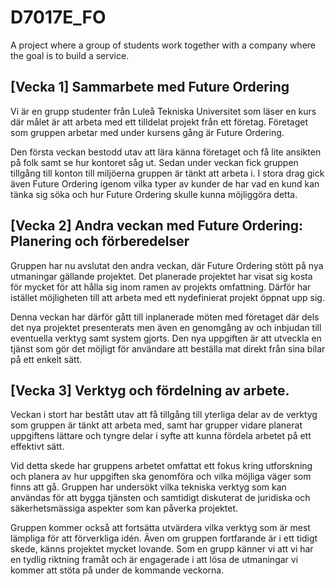 # D7017E_FO
A project where a group of students work together with a company where the goal is to build a service.


## [Vecka 1] Sammarbete med Future Ordering
Vi är en grupp studenter från Luleå Tekniska Universitet som läser en kurs där målet är att arbeta med ett tilldelat projekt från ett företag. Företaget som gruppen arbetar med under kursens gång är Future Ordering.

Den första veckan bestodd utav att lära känna företaget och få lite ansikten på folk samt se hur kontoret såg ut. Sedan under veckan fick gruppen tillgång till konton till miljöerna gruppen är tänkt att arbeta i. 
I stora drag gick även Future Ordering igenom vilka typer av kunder de har vad en kund kan tänka sig söka och hur Future Ordering skulle kunna möjliggöra detta.


## [Vecka 2] Andra veckan med Future Ordering: Planering och förberedelser

Gruppen har nu avslutat den andra veckan, där Future Ordering stött på nya utmaningar gällande projektet. Det planerade projektet har visat sig kosta för mycket för att hålla sig inom ramen av projekts omfattning. Därför har istället möjligheten till att arbeta med ett nydefinierat projekt öppnat upp sig.

Denna veckan har därför gått till inplanerade möten med företaget där dels det nya projektet presenterats men även en genomgång av och inbjudan till eventuella verktyg samt system gjorts. Den nya uppgiften är att utveckla en tjänst som gör det möjligt för användare att beställa mat direkt från sina bilar på ett enkelt sätt.


## [Vecka 3] Verktyg och fördelning av arbete. 
Veckan i stort har bestått utav att få tillgång till yterliga delar av de verktyg som gruppen är tänkt att arbeta med, samt har grupper vidare planerat uppgiftens lättare och tyngre delar i syfte att kunna fördela arbetet på ett effektivt sätt. 

Vid detta skede har gruppens arbetet omfattat ett fokus kring utforskning och planera av hur uppgiften ska genomföra och vilka möjliga väger som finns att gå. Gruppen har undersökt vilka tekniska verktyg som kan användas för att bygga tjänsten och samtidigt diskuterat de juridiska och säkerhetsmässiga aspekter som kan påverka projektet.

Gruppen kommer också att fortsätta utvärdera vilka verktyg som är mest lämpliga för att förverkliga idén. Även om gruppen fortfarande är i ett tidigt skede, känns projektet mycket lovande. Som en grupp känner vi att vi har en tydlig riktning framåt och är engagerade i att lösa de utmaningar vi kommer att stöta på under de kommande veckorna.

